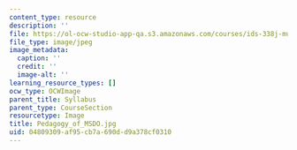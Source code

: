 ```yaml
---
content_type: resource
description: ''
file: https://ol-ocw-studio-app-qa.s3.amazonaws.com/courses/ids-338j-multidisciplinary-system-design-optimization-spring-2010/04809309af95cb7a690dd9a378cf0310_Pedagogy_of_MSDO.jpg
file_type: image/jpeg
image_metadata:
  caption: ''
  credit: ''
  image-alt: ''
learning_resource_types: []
ocw_type: OCWImage
parent_title: Syllabus
parent_type: CourseSection
resourcetype: Image
title: Pedagogy_of_MSDO.jpg
uid: 04809309-af95-cb7a-690d-d9a378cf0310
---
```

